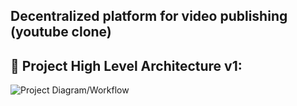 ## Decentralized platform for video publishing (youtube clone) 

## 🔧 Project High Level Architecture v1:
![Project Diagram/Workflow](https://gyazo.com/4d20b540a169f201758ed576805d9739)
